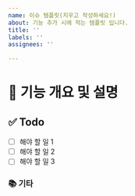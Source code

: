 ```yaml
---
name: 이슈 템플릿(지우고 작성하세요!)
about: 기능 추가 시에 적는 템플릿 입니다.
title: ''
labels: ''
assignees: ''

---
```


# 🤖 기능 개요 및 설명
<!-- 이슈에 할당된 기능이 무엇인지 또는 설명을 간략하게 한 줄로 적습니다 -->

## ✅ Todo
- [ ] 해야 할 일 1
- [ ] 해야 할 일 2
- [ ] 해야 할 일 3

### 📚 기타
<!-- 기타 사항이 있으면 작성해주세요. -->
